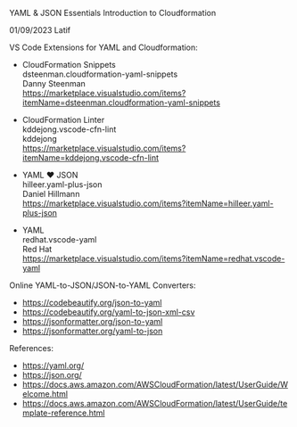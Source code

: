 YAML & JSON Essentials 
Introduction to Cloudformation

01/09/2023
Latif

VS Code Extensions for YAML and Cloudformation:

- CloudFormation Snippets\
  dsteenman.cloudformation-yaml-snippets\
  Danny Steenman\
  https://marketplace.visualstudio.com/items?itemName=dsteenman.cloudformation-yaml-snippets

- CloudFormation Linter\
  kddejong.vscode-cfn-lint\
  kddejong\
  https://marketplace.visualstudio.com/items?itemName=kddejong.vscode-cfn-lint

- YAML :heart: JSON\
  hilleer.yaml-plus-json\
  Daniel Hillmann\
  https://marketplace.visualstudio.com/items?itemName=hilleer.yaml-plus-json

- YAML\
  redhat.vscode-yaml\
  Red Hat\
  https://marketplace.visualstudio.com/items?itemName=redhat.vscode-yaml
  
  
 
 Online YAML-to-JSON/JSON-to-YAML Converters:
 
  - https://codebeautify.org/json-to-yaml
  - https://codebeautify.org/yaml-to-json-xml-csv
  - https://jsonformatter.org/json-to-yaml
  - https://jsonformatter.org/yaml-to-json
  
  References:
  - https://yaml.org/
  - https://json.org/
  - https://docs.aws.amazon.com/AWSCloudFormation/latest/UserGuide/Welcome.html
  - https://docs.aws.amazon.com/AWSCloudFormation/latest/UserGuide/template-reference.html

